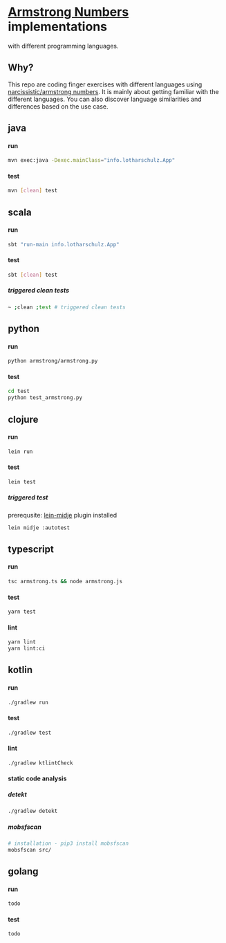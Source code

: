 # [Armstrong Numbers](https://en.wikipedia.org/wiki/Narcissistic_number) implementations
with different programming languages.

## Why?
This repo are coding finger exercises with different languages using [narcissistic/armstrong numbers](https://en.wikipedia.org/wiki/Narcissistic_number). It is mainly about getting familiar with the different languages.
You can also discover language similarities and differences based on the use case.

## java

#### run
```sh
mvn exec:java -Dexec.mainClass="info.lotharschulz.App"
```
#### test
```sh
mvn [clean] test
```

## scala

#### run
```sh
sbt "run-main info.lotharschulz.App"
```
#### test
```sh
sbt [clean] test
```
##### triggered clean tests
```sh
~ ;clean ;test # triggered clean tests
```

## python

#### run
```sh
python armstrong/armstrong.py
```
#### test
```sh
cd test
python test_armstrong.py
```

## clojure

#### run
```sh
lein run
```
#### test
```sh
lein test
```
##### triggered test
prerequsite: [lein-midje](https://github.com/marick/lein-midje) plugin installed
```sh
lein midje :autotest
```

## typescript

#### run
```sh
tsc armstrong.ts && node armstrong.js
```
#### test
```sh
yarn test
```

#### lint
```sh
yarn lint
yarn lint:ci
```


## kotlin

#### run
```sh
./gradlew run
```
#### test
```sh
./gradlew test
```

#### lint
```sh
./gradlew ktlintCheck
```

#### static code analysis

##### detekt

```sh
./gradlew detekt
```

##### mobsfscan

```sh
# installation - pip3 install mobsfscan
mobsfscan src/
```

## golang

#### run
```sh
todo
```
#### test
```sh
todo
```
